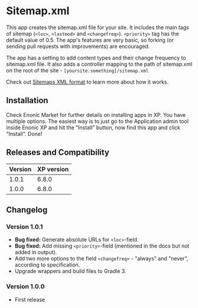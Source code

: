 # Sitemap.xml

This app creates the sitemap.xml file for your site. It includes the main tags of sitemap (`<loc>`, `<lastmod>` and `<changefreq>`). `<priority>` tag has the default value of 0.5. The app's features are very basic, so forking (or sending pull requests with improvements) are encouraged.

The app has a setting to add content types and their change frequency to sitemap.xml file. It also adds a controller mapping to the path of sitemap.xml on the root of the site - `[yoursite.something]/sitemap.xml`

Check out [Sitemaps XML format](https://www.sitemaps.org/protocol.html) to learn more about how it works.

## Installation

Check Enonic Market for further details on installing apps in XP. You have multiple options. The easiest way is to just go to the Application admin tool inside Enonic XP and hit the "Install" button, now find this app and click "Install". Done!

## Releases and Compatibility
| Version | XP version |
| ------------- | ------------- |
| 1.0.1 | 6.8.0 |
| 1.0.0 | 6.8.0 |

## Changelog

### Version 1.0.1

* **Bug fixed:** Generate absolute URLs for `<loc>`-field.  
* **Bug fixed:** Add missing `<priority>`-field (mentioned in the docs but not added in output).
* Add two more options to the field `<changefreq>` - "always" and "never", according to specification.  
* Upgrade wrappers and build files to Gradle 3.

### Version 1.0.0

* First release
